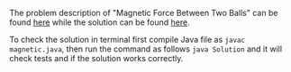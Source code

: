 The problem description of "Magnetic Force Between Two Balls" can be found [here](https://leetcode.com/problems/magnetic-force-between-two-balls/) while the solution can be found [here](https://github.com/aurimas13/LeetCode-HR-MAANG/blob/main/LeetCode/Java%20Solutions/Magnetic%20Force%20Between%20Two%20Balls/magnetic.java).

To check the solution in terminal first compile Java file as `javac magnetic.java`, then run the command as follows `java Solution` and it will check tests and if the solution works correctly.
